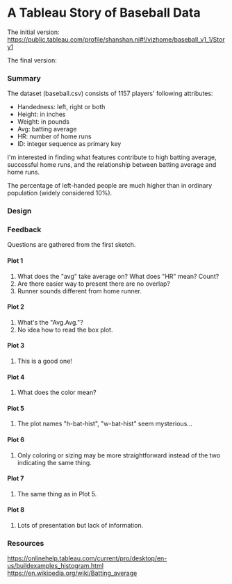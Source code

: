 # A Tableau Story of Baseball Data

The initial version: https://public.tableau.com/profile/shanshan.ni#!/vizhome/baseball_v1_1/Story1

The final version:

### Summary
The dataset (baseball.csv) consists of 1157 players' following attributes:
+ Handedness: left, right or both
+ Height: in inches
+ Weight: in pounds
+ Avg: batting average
+ HR: number of home runs
+ ID: integer sequence as primary key

I'm interested in finding what features contribute to high batting average, successful home runs, and the relationship between batting average and home runs.

The percentage of left-handed people are much higher than in ordinary population (widely considered 10%).

### Design

### Feedback
Questions are gathered from the first sketch.

#### Plot 1
1. What does the "avg" take average on? What does "HR" mean? Count?
1. Are there easier way to present there are no overlap?
1. Runner sounds different from home runner.

#### Plot 2
1. What's the "Avg.Avg."?
1. No idea how to read the box plot.

#### Plot 3
1. This is a good one!

#### Plot 4
1. What does the color mean?

#### Plot 5
1. The plot names "h-bat-hist", "w-bat-hist" seem mysterious...

#### Plot 6
1. Only coloring or sizing may be more straightforward instead of the two indicating the same thing.

#### Plot 7
1. The same thing as in Plot 5.

#### Plot 8
1. Lots of presentation but lack of information.

### Resources
https://onlinehelp.tableau.com/current/pro/desktop/en-us/buildexamples_histogram.html  
https://en.wikipedia.org/wiki/Batting_average
